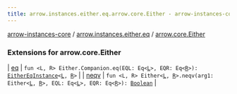 ```yaml
---
title: arrow.instances.either.eq.arrow.core.Either - arrow-instances-core
---
```


[arrow-instances-core](../../index.html) / [arrow.instances.either.eq](../index.html) / [arrow.core.Either](./index.html)

### Extensions for arrow.core.Either

| [eq](eq.html) | `fun <L, R> Either.Companion.eq(EQL: Eq<`[`L`](eq.html#L)`>, EQR: Eq<`[`R`](eq.html#R)`>): `[`EitherEqInstance`](../../arrow.instances/-either-eq-instance/index.html)`<`[`L`](eq.html#L)`, `[`R`](eq.html#R)`>` |
| [neqv](neqv.html) | `fun <L, R> Either<`[`L`](neqv.html#L)`, `[`R`](neqv.html#R)`>.neqv(arg1: Either<`[`L`](neqv.html#L)`, `[`R`](neqv.html#R)`>, EQL: Eq<`[`L`](neqv.html#L)`>, EQR: Eq<`[`R`](neqv.html#R)`>): `[`Boolean`](https://kotlinlang.org/api/latest/jvm/stdlib/kotlin/-boolean/index.html) |

